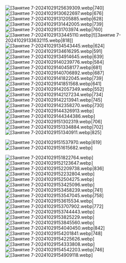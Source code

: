 ![[Занятие 7-20241029125639309.webp|740]](/Фотоматериалы/Занятие%207-20241029125639309.webp)
![[Занятие 7-20241029130622697.webp|676]](/Фотоматериалы/Занятие%207-20241029130622697.webp)![[Занятие 7-20241029131205885.webp|628]](/Фотоматериалы/Занятие%207-20241029131205885.webp)
![[Занятие 7-20241029131442005.webp|739]](/Фотоматериалы/Занятие%207-20241029131442005.webp)
![[Занятие 7-20241029131703974.webp|760]](/Фотоматериалы/Занятие%207-20241029131703974.webp)
![[Занятие 7-20241029133445110.webp]](/Фотоматериалы/Занятие%207-20241029133445110.webp)![[Занятие 7-20241029133632115.webp|818]]![[Занятие 7-20241029134543445.webp|624]](/Фотоматериалы/Занятие%207-20241029133632115.webp)
![[Занятие 7-20241029134616295.webp|591]](/Фотоматериалы/Занятие%207-20241029134543445.webp)
![[Занятие 7-20241029134914645.webp|639]](/Фотоматериалы/Занятие%207-20241029134616295.webp)
![[Занятие 7-20241029140239776.webp|584]](/Фотоматериалы/Занятие%207-20241029140239776.webp)
![[Занятие 7-20241029140458177.webp|681]](/Фотоматериалы/Занятие%207-20241029140458177.webp)
![[Занятие 7-20241029140706892.webp|687]](/Фотоматериалы/Занятие%207-20241029140706892.webp)
![[Занятие 7-20241029141822045.webp|739]](/Фотоматериалы/Занятие%207-20241029141822045.webp)
![[Занятие 7-20241029141851568.webp|641]](/Фотоматериалы/Занятие%207-20241029141851568.webp)
![[Занятие 7-20241029142057349.webp|552]](/Фотоматериалы/Занятие%207-20241029142057349.webp)
![[Занятие 7-20241029142127234.webp|734]](/Фотоматериалы/Занятие%207-20241029142127234.webp)
![[Занятие 7-20241029142213941.webp|745]](/Фотоматериалы/Занятие%207-20241029142213941.webp)
![[Занятие 7-20241029142358270.webp|730]](/Фотоматериалы/Занятие%207-20241029142358270.webp)
![[Занятие 7-20241029144326913.webp]](/Фотоматериалы/Занятие%207-20241029144326913.webp)
![[Занятие 7-20241029144344386.webp]](/Фотоматериалы/Занятие%207-20241029144344386.webp)
![[Занятие 7-20241029151302319.webp|706]](/Фотоматериалы/Занятие%207-20241029151302319.webp)
![[Занятие 7-20241029151334884.webp|702]](/Фотоматериалы/Занятие%207-20241029151334884.webp)
![[Занятие 7-20241029151340911.webp|825]](/Фотоматериалы/Занятие%207-20241029151340911.webp)

![[Занятие 7-20241029151537970.webp|619]](/Фотоматериалы/Занятие%207-20241029151537970.webp)
![[Занятие 7-20241029151615682.webp]](/Фотоматериалы/Занятие%207-20241029151615682.webp)

![[Занятие 7-20241029151822764.webp]](/Фотоматериалы/Занятие%207-20241029151822764.webp)
![[Занятие 7-20241029152123647.webp]](/Фотоматериалы/Занятие%207-20241029152123647.webp)
![[Занятие 7-20241029152209738.webp|836]](/Фотоматериалы/Занятие%207-20241029152209738.webp)
![[Занятие 7-20241029152232804.webp]](/Фотоматериалы/Занятие%207-20241029152232804.webp)
![[Занятие 7-20241029152504275.webp]](/Фотоматериалы/Занятие%207-20241029152504275.webp)
![[Занятие 7-20241029153425096.webp]](/Фотоматериалы/Занятие%207-20241029153425096.webp)
![[Занятие 7-20241029153458239.webp|741]](/Фотоматериалы/Занятие%207-20241029153458239.webp)
![[Занятие 7-20241029153547045.webp|758]](/Фотоматериалы/Занятие%207-20241029153547045.webp)
![[Занятие 7-20241029153615534.webp]](/Фотоматериалы/Занятие%207-20241029153615534.webp)
![[Занятие 7-20241029153707902.webp|772]](/Фотоматериалы/Занятие%207-20241029153707902.webp)
![[Занятие 7-20241029153744443.webp]](/Фотоматериалы/Занятие%207-20241029153744443.webp)![[Занятие 7-20241029153825229.webp]](/Фотоматериалы/Занятие%207-20241029153825229.webp)
![[Занятие 7-20241029153845560.webp]](/Фотоматериалы/Занятие%207-20241029153845560.webp)
![[Занятие 7-20241029154040450.webp|842]](/Фотоматериалы/Занятие%207-20241029154040450.webp)
![[Занятие 7-20241029154201841.webp|748]](/Фотоматериалы/Занятие%207-20241029154201841.webp)
![[Занятие 7-20241029154225626.webp]](/Фотоматериалы/Занятие%207-20241029154225626.webp)
![[Занятие 7-20241029154333808.webp]](/Фотоматериалы/Занятие%207-20241029154333808.webp)
![[Занятие 7-20241029154542203.webp|746]](/Фотоматериалы/Занятие%207-20241029154542203.webp)
![[Занятие 7-20241029154909118.webp]](/Фотоматериалы/Занятие%207-20241029154909118.webp)
